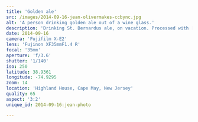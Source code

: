 ```yaml
---
title: 'Golden ale'
src: /images/2014-09-16-jean-olivermakes-ccbync.jpg
alt: 'A person drinking golden ale out of a wine glass.'
description: 'Drinking St. Bernardus ale, on vacation. Processed with [VSCO Film 04](http://vsco.co/film) (Fuji Astia 100F Balance Warm).'
date: 2014-09-16
camera: 'Fujifilm X-E2'
lens: 'Fujinon XF35mmF1.4 R'
focal: '35mm'
aperture: 'f/3.6'
shutter: '1/140'
iso: 250
latitude: 38.9361
longitude: -74.9295
zoom: 14
location: 'Highland House, Cape May, New Jersey'
quality: 65
aspect: '3:2'
unique_id: 2014-09-16:jean-photo

---
```

